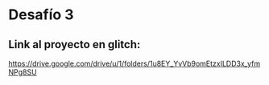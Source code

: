 # Desafío 3

## Link al proyecto en glitch:

https://drive.google.com/drive/u/1/folders/1u8EY_YvVb9omEtzxILDD3x_yfmNPg8SU